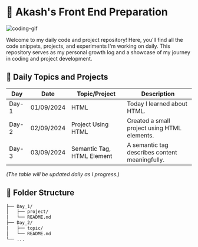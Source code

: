 # 🚀 Akash's Front End Preparation

![coding-gif](https://globaleducation.s3.ap-south-1.amazonaws.com/globaledu/gif/front-end-development.gif)

Welcome to my daily code and project repository! Here, you'll find all the code snippets, projects, and experiments I'm working on daily. This repository serves as my personal growth log and a showcase of my journey in coding and project development.

## 📅 Daily Topics and Projects

| Day   | Date       | Topic/Project                | Description                                          |
|-------|------------|------------------------------|------------------------------------------------------|
| Day-1 | 01/09/2024 | HTML                         | Today I learned about HTML.                          |
| Day-2 | 02/09/2024 | Project Using HTML           | Created a small project using HTML elements.         |
| Day-3 | 03/09/2024 | Semantic Tag, HTML Element   | A semantic tag describes content meaningfully.       |


                                                      

_(The table will be updated daily as I progress.)_

## 📂 Folder Structure

```bash
├── Day_1/
│   ├── project/
│   └── README.md
├── Day_2/
│   ├── topic/
│   └── README.md
└── ...

